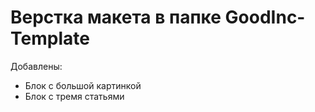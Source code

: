 # Верстка макета в папке GoodInc-Template

Добавлены:
* Блок с большой картинкой
* Блок с тремя статьями


